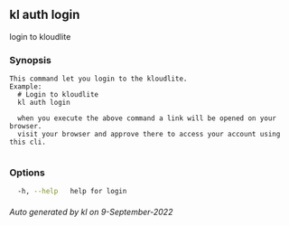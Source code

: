 ## kl auth login

login to kloudlite

### Synopsis

```
This command let you login to the kloudlite.
Example:
  # Login to kloudlite
  kl auth login 

  when you execute the above command a link will be opened on your browser. 
  visit your browser and approve there to access your account using this cli.
	
```

### Options

```bash
  -h, --help   help for login
```



###### Auto generated by kl on 9-September-2022

